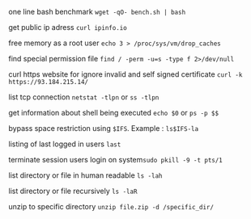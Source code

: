 one line bash benchmark `wget -qO- bench.sh | bash`

get public ip adress `curl ipinfo.io`

free memory as a root user `echo 3 > /proc/sys/vm/drop_caches`

find special permission file `find / -perm -u=s -type f 2>/dev/null`

curl https website for ignore invalid and self signed certificate `curl -k https://93.184.215.14/`

list tcp connection `netstat -tlpn` or `ss -tlpn`

get information about shell being executed `echo $0` or `ps -p $$`

bypass space restriction using `$IFS`. Example : `ls$IFS-la`

listing of last logged in users `last`

terminate session users login on system`sudo pkill -9 -t pts/1`

list directory or file in human readable `ls -lah`

list directory or file recursively `ls -laR`

unzip to specific directory `unzip file.zip -d /specific_dir/`
